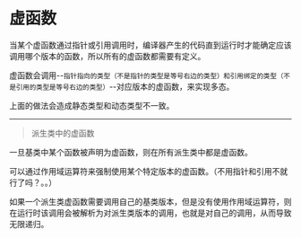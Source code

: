 # 虚函数

当某个虚函数通过指针或引用调用时，编译器产生的代码直到运行时才能确定应该调用哪个版本的函数，所以所有的虚函数都需要有定义。

虚函数会调用--`指针指向的类型（不是指针的类型是等号右边的类型）和引用绑定的类型（不是引用的类型是等号右边的类型）`--对应版本的虚函数，来实现多态。

上面的做法会造成静态类型和动态类型不一致。


----------
> 派生类中的虚函数

一旦基类中某个函数被声明为虚函数，则在所有派生类中都是虚函数。

可以通过作用域运算符来强制使用某个特定版本的虚函数。（不用指针和引用不就行了吗？。。）

如果一个派生类虚函数需要调用自己的基类版本，但是没有使用作用域运算符，则在运行时该调用会被解析为对派生类版本的调用，也就是对自己的调用，从而导致无限递归。